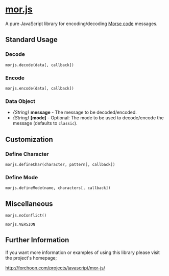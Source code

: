 # [mor.js](http://forchoon.com/projects/javascript/mor-js/)

A pure JavaScript library for encoding/decoding
[Morse code](http://en.wikipedia.org/wiki/Morse_code) messages.

## Standard Usage

### Decode

```
morjs.decode(data[, callback])
```

### Encode

```
morjs.encode(data[, callback])
```

### Data Object

* *{String}* **message** - The message to be decoded/encoded.
* *{String}* **[mode]** - Optional: The mode to be used to decode/encode the
  message (defaults to `classic`).

## Customization

### Define Character

```
morjs.defineChar(character, pattern[, callback])
```

### Define Mode

```
morjs.defineMode(name, characters[, callback])
```

## Miscellaneous

```
morjs.noConflict()
```

```
morjs.VERSION
```

## Further Information

If you want more information or examples of using this library please visit the
project's homepage;

<http://forchoon.com/projects/javascript/mor-js/>